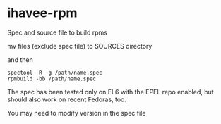 ihavee-rpm
==========

Spec and source file to build rpms


mv files (exclude spec file) to SOURCES directory

and then

    spectool -R -g /path/name.spec
    rpmbuild -bb /path/name.spec

The spec has been tested only on EL6 with the EPEL repo enabled, but should also work on recent Fedoras, too.

You may need to modify version in the spec file
